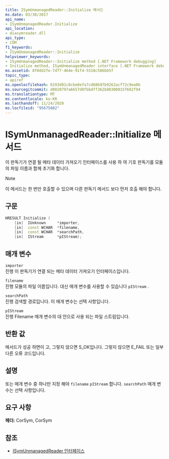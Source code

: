 ```yaml
---
title: ISymUnmanagedReader::Initialize 메서드
ms.date: 03/30/2017
api_name:
- ISymUnmanagedReader.Initialize
api_location:
- diasymreader.dll
api_type:
- COM
f1_keywords:
- ISymUnmanagedReader::Initialize
helpviewer_keywords:
- ISymUnmanagedReader::Initialize method [.NET Framework debugging]
- Initialize method, ISymUnmanagedReader interface [.NET Framework debugging]
ms.assetid: 8f0dd2fe-7df7-464e-91f4-5518c586bb5f
topic_type:
- apiref
ms.openlocfilehash: 6193d91c8cbe0efa7cd68b97b9262acf72c9ea0b
ms.sourcegitcommit: d8020797a6657d0fbbdff362b80300815f682f94
ms.translationtype: MT
ms.contentlocale: ko-KR
ms.lasthandoff: 11/24/2020
ms.locfileid: "95675882"
---
```

# <a name="isymunmanagedreaderinitialize-method"></a>ISymUnmanagedReader::Initialize 메서드

이 판독기가 연결 될 메타 데이터 가져오기 인터페이스를 사용 하 여 기호 판독기를 모듈의 파일 이름과 함께 초기화 합니다.  
  
> [!NOTE]
> 이 메서드는 한 번만 호출할 수 있으며 다른 판독기 메서드 보다 먼저 호출 해야 합니다.  
  
## <a name="syntax"></a>구문  
  
```cpp  
HRESULT Initialize (  
    [in]  IUnknown     *importer,  
    [in]  const WCHAR  *filename,  
    [in]  const WCHAR  *searchPath,  
    [in]  IStream      *pIStream);  
```  
  
## <a name="parameters"></a>매개 변수  

 `importer`  
 진행 이 판독기가 연결 되는 메타 데이터 가져오기 인터페이스입니다.  
  
 `filename`  
 진행 모듈의 파일 이름입니다. 대신 매개 변수를 사용할 수 있습니다 `pIStream` .  
  
 `searchPath`  
 진행 검색할 경로입니다. 이 매개 변수는 선택 사항입니다.  
  
 `pIStream`  
 진행 Filename 매개 변수의 대 안으로 사용 되는 파일 스트림입니다.  
  
## <a name="return-value"></a>반환 값  

 메서드가 성공 하면이 고, 그렇지 않으면 S_OK입니다. 그렇지 않으면 E_FAIL 또는 일부 다른 오류 코드입니다.  
  
## <a name="remarks"></a>설명  

 또는 매개 변수 중 하나만 지정 해야 `filename` `pIStream` 합니다. `searchPath` 매개 변수는 선택 사항입니다.  
  
## <a name="requirements"></a>요구 사항  

 **헤더:** CorSym, CorSym  
  
## <a name="see-also"></a>참조

- [ISymUnmanagedReader 인터페이스](isymunmanagedreader-interface.md)
